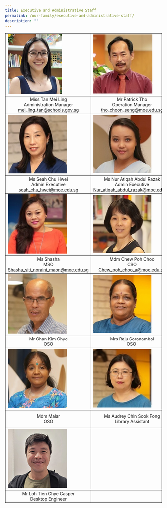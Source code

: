 ```yaml
---
title: Executive and Administrative Staff
permalink: /our-family/executive-and-administrative-staff/
description: ""
---
```

<table style="border-collapse: collapse; width: 100%;" border="1">
<tbody>
<tr>
<td style="width: 33.3333%;"><img style="width: 67%;" src="/images/eas1.jpg"></td>
<td style="width: 33.3333%;"><img style="width: 76%;" src="/images/eas2.jpg"></td>
<td style="width: 33.3333%;"><img src="/images/eas3.jpg"></td>
</tr>
<tr>
<td style="width: 33.3333%; text-align: center;">Miss Tan Mei Ling<br />Administration Manager<br /><a href="mailto:mei_ling_tan@schools.gov.sg" target="">mei_ling_tan@schools.gov.sg</a></td>
<td style="width: 33.3333%; text-align: center;">Mr Patrick Tho<br />Operation Manager<br /><a href="mailto:tho_choon_seng@moe.edu.sg" target="">tho_choon_seng@moe.edu.sg</a></td>
<td style="width: 33.3333%; text-align: center;">Ms Ang Yann Yann <br />Operation Manager<br /><a href="mailto:ang_yann_yann@moe.edu.sg" target="">ang_yann_yann@moe.edu.sg</a></td>
</tr>
<tr>
<td style="width: 33.3333%;"><img style="width: 73%;" src="/images/eas4.jpg"></td>
<td style="width: 33.3333%;"><img style="width: 75%;" src="/images/eas5.jpg"></td>
<td style="width: 33.3333%;"><img src="/images/eas6.jpg"></td>
</tr>
<tr>
<td style="width: 33.3333%; text-align: center;">Ms Seah Chu Hwei<br />Admin Executive<br /><a href="mailto:seah_chu_hwei@moe.edu.sg" target="">seah_chu_hwei@moe.edu.sg</a></td>
<td style="width: 33.3333%; text-align: center;">Ms Nur Atiqah Abdul Razak<br />Admin Executive<br /><a href="mailto:Nur_atiqah_abdul_razak@moe.edu.sg" target="">Nur_atiqah_abdul_razak@moe.edu.sg</a></td>
<td style="width: 33.3333%; text-align: center;">Ms Lim Yee Leng<br />MSO<br /><a href="mailto:lim_yee_leng@moe.edu.sg" target="">lim_yee_leng@moe.edu.sg</a></td>
</tr>
<tr>
<td style="width: 33.3333%;"><img style="width: 73%;" src="/images/eas7.jpg"></td>
<td style="width: 33.3333%;"><img style="width: 75%;" src="/images/eas8.jpg"></td>
<td style="width: 33.3333%;"><img src="/images/eas9.jpg"></td>
</tr>
<tr>
<td style="width: 33.3333%; text-align: center;">Ms Shasha<br />MSO<br /><a href="mailto:Shasha_siti_noraini_maon@moe.edu.sg" target="">Shasha_siti_noraini_maon@moe.edu.sg</a></td>
<td style="width: 33.3333%; text-align: center;">Mdm Chew Poh Choo<br />CSO<br /><a href="mailto:Chew_poh_choo_a@moe.edu.sg" target="">Chew_poh_choo_a@moe.edu.sg</a></td>
<td style="width: 33.3333%; text-align: center;">Mdm Phua Mei Yean, Jennifer<br />OSO</td>
</tr>
<tr>
<td style="width: 33.3333%;"><img style="width: 73%;" src="/images/eas10.jpg"></td>
<td style="width: 33.3333%;"><img style="width: 75%;" src="/images/eas11.jpg"></td>
<td style="width: 33.3333%;"><img src="/images/eas12.jpg"></td>
</tr>
<tr>
<td style="width: 33.3333%; text-align: center;">Mr Chan Kim Chye<br />OSO</td>
<td style="width: 33.3333%; text-align: center;">Mrs Raju Soranambal<br />OSO&nbsp;</td>
<td style="width: 33.3333%; text-align: center;">Mr Juraimi (Remy)<br />OSO</td>
</tr>
<tr>
<td style="width: 33.3333%;"><img style="width: 73%;" src="/images/eas13.jpg"></td>
<td style="width: 33.3333%;"><img style="width: 75%;" src="/images/eas14.jpg"></td>
<td style="width: 33.3333%;"><img src="/images/eas15.jpg"></td>
</tr>
<tr>
<td style="width: 33.3333%; text-align: center;">Mdm Malar<br />OSO</td>
<td style="width: 33.3333%; text-align: center;">Ms Audrey Chin Sook Fong<br />Library Assistant</td>
<td style="width: 33.3333%; text-align: center;">Ms Nur Syafiqah Athira Mohd Ridzuan<br />Desktop Engineer</td>
</tr>
<tr>
<td style="width: 33.3333%;"><img style="width: 73%;" src="/images/eas16.jpg"></td>
<td style="width: 33.3333%;">&nbsp;</td>
<td style="width: 33.3333%;">&nbsp;</td>
</tr>
<tr>
<td style="width: 33.3333%; text-align: center;">Mr Loh Tien Chye Casper<br />Desktop Engineer</td>
<td style="width: 33.3333%;">&nbsp;</td>
<td style="width: 33.3333%;">&nbsp;</td>
</tr>
</tbody>
</table>